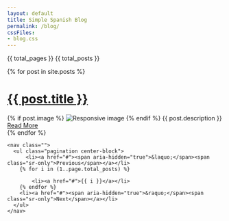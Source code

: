 ```yaml
---
layout: default
title: Simple Spanish Blog
permalink: /blog/
cssFiles: 
- blog.css
---
```


{{ total_pages }}
{{ total_posts }}

<div class="posts container">
	<div class="row">
		{% for post in site.posts %}
		<div class="col-sm-8 col-sm-offset-2 col-xs-10 col-xs-offset-1">
			<h1><a href="{{ site.baseurl }}{{ post.url }}">{{ post.title }}</a></h1>
			<div class="entry">
				{% if post.image %}
				<img src="{{ site.baseurl}}/images/{{ post.image }}" class="img-thumbnail pull-left entryImg" alt="Responsive image">
				<!-- <div class="img-thumbnail entryImg" src="{{ site.baseurl}}/images/{{ post.image }}"></div> -->
				{% endif %}
				{{ post.description }}
			</div>
			<a href="{{ site.baseurl }}{{ post.url }}" class="read-more">Read More</a>
		</div>
		{% endfor %}
	</div>



	<nav class="">
	  <ul class="pagination center-block">
		  <li><a href="#"><span aria-hidden="true">&laquo;</span><span class="sr-only">Previous</span></a></li>
	  	{% for i in (1..page.total_posts) %}
		    
		    <li><a href="#">{{ i }}</a></li>
	    {% endfor %}
	    <li><a href="#"><span aria-hidden="true">&raquo;</span><span class="sr-only">Next</span></a></li>
	  </ul>
	</nav>
</div>